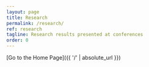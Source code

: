 ```yaml
---
layout: page
title: Research
permalink: /research/
ref: research
tagline: Research results presented at conferences
order: 0
---
```


[Go to the Home Page]({{ '/' | absolute_url }})
